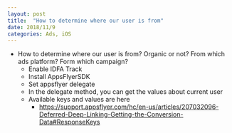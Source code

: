 ```yaml
---
layout: post
title:  "How to determine where our user is from"
date: 2018/11/9
categories: Ads, iOS
---
```

* How to determine where our user is from? Organic or not? From which ads platform? Form which campaign?
	* Enable IDFA Track
	* Install AppsFlyerSDK
	* Set appsflyer delegate
	* In the delegate method, you can get the values about current user
	* Available keys and values are here
		* https://support.appsflyer.com/hc/en-us/articles/207032096-Deferred-Deep-Linking-Getting-the-Conversion-Data#ResponseKeys
